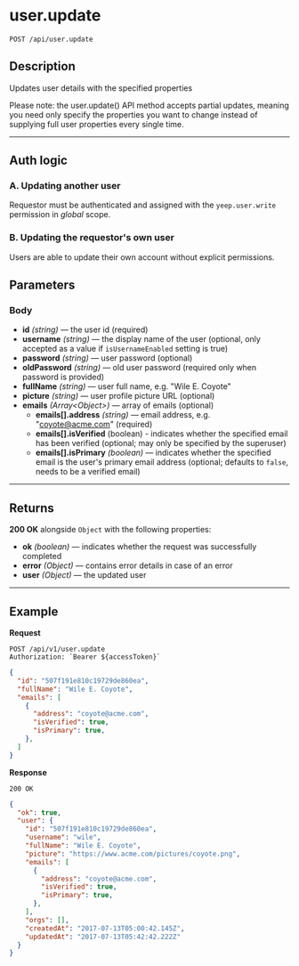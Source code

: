 # user.update

`POST /api/user.update`

## Description

Updates user details with the specified properties

Please note: the user.update() API method accepts partial updates, meaning you need only specify the properties you want to change instead of supplying full user properties every single time.

***

## Auth logic

### A. Updating another user

Requestor must be authenticated and assigned with the `yeep.user.write` permission in _global_ scope.

### B. Updating the requestor's own user

Users are able to update their own account without explicit permissions.

## Parameters

### Body

- **id** _(string)_ — the user id (required)
- **username** _(string)_ — the display name of the user (optional, only accepted as a value if `isUsernameEnabled` setting is true)
- **password** _(string)_ — user password (optional)
- **oldPassword** _(string)_ — old user password (required only when password is provided)
- **fullName** _(string)_ — user full name, e.g. "Wile E. Coyote"
- **picture** _(string)_ — user profile picture URL (optional)
- **emails** _(Array\<Object>)_ — array of emails (optional)
  - **emails[].address** _(string)_ — email address, e.g. "coyote@acme.com" (required)
  - **emails[].isVerified** (boolean) - indicates whether the specified email has been verified (optional; may only be specified by the superuser)
  - **emails[].isPrimary** _(boolean)_ — indicates whether the specified email is the user's primary email address (optional; defaults to `false`, needs to be a verified email)

***

## Returns

**200 OK** alongside `Object` with the following properties:

- **ok** _(boolean)_ — indicates whether the request was successfully completed
- **error** _(Object)_ — contains error details in case of an error
- **user** _(Object)_ — the updated user

***

## Example

**Request**

```
POST /api/v1/user.update
Authorization: `Bearer ${accessToken}`
```

``` json
{
  "id": "507f191e810c19729de860ea",
  "fullName": "Wile E. Coyote",
  "emails": [
    {
      "address": "coyote@acme.com",
      "isVerified": true,
      "isPrimary": true,
    },
  ]
}
```

**Response**

`200 OK`

``` json
{
  "ok": true,
  "user": {
    "id": "507f191e810c19729de860ea",
    "username": "wile",
    "fullName": "Wile E. Coyote",
    "picture": "https://www.acme.com/pictures/coyote.png",
    "emails": [
      {
        "address": "coyote@acme.com",
        "isVerified": true,
        "isPrimary": true,
      },
    ],
    "orgs": [],
    "createdAt": "2017-07-13T05:00:42.145Z",
    "updatedAt": "2017-07-13T05:42:42.222Z"
  }
}
```
